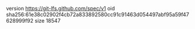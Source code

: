 version https://git-lfs.github.com/spec/v1
oid sha256:61e38c02902f4cb72a833892580cc91c91463d054497abf95a59f47628999f92
size 18547
